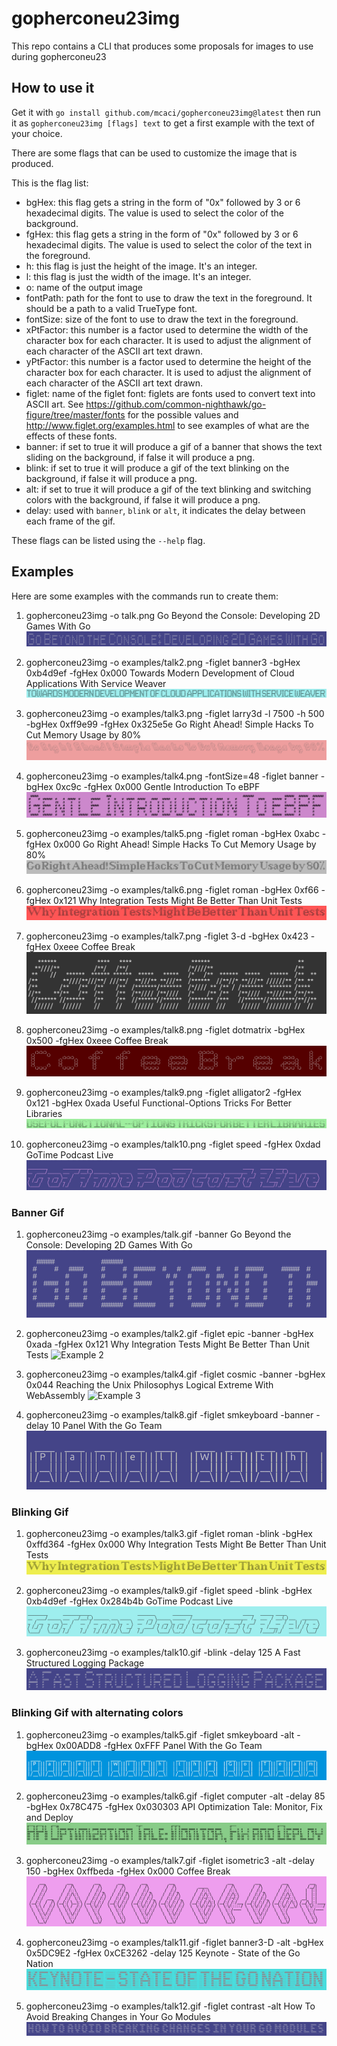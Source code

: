 # gopherconeu23img
This repo contains a CLI that produces some proposals for images to use during gopherconeu23

## How to use it

Get it with `go install github.com/mcaci/gopherconeu23img@latest` then run it as `gopherconeu23img [flags] text` to get a first example with the text of your choice.

There are some flags that can be used to customize the image that is produced.

This is the flag list:

- bgHex: this flag gets a string in the form of "0x" followed by 3 or 6 hexadecimal digits. The value is used to select the color of the background.
- fgHex: this flag gets a string in the form of "0x" followed by 3 or 6 hexadecimal digits. The value is used to select the color of the text in the foreground.
- h: this flag is just the height of the image. It's an integer.
- l: this flag is just the width of the image. It's an integer.
- o: name of the output image
- fontPath: path for the font to use to draw the text in the foreground. It should be a path to a valid TrueType font.
- fontSize: size of the font to use to draw the text in the foreground.
- xPtFactor: this number is a factor used to determine the width of the character box for each character. It is used to adjust the alignment of each character of the ASCII art text drawn.
- yPtFactor: this number is a factor used to determine the height of the character box for each character. It is used to adjust the alignment of each character of the ASCII art text drawn.
- figlet: name of the figlet font: figlets are fonts used to convert text into ASCII art. See https://github.com/common-nighthawk/go-figure/tree/master/fonts for the possible values and http://www.figlet.org/examples.html to see examples of what are the effects of these fonts.
- banner: if set to true it will produce a gif of a banner that shows the text sliding on the background, if false it will produce a png.
- blink: if set to true it will produce a gif of the text blinking on the background, if false it will produce a png.
- alt: if set to true it will produce a gif of the text blinking and switching colors with the background, if false it will produce a png.
- delay: used with `banner`, `blink` or `alt`, it indicates the delay between each frame of the gif.

These flags can be listed using the `--help` flag.

## Examples

Here are some examples with the commands run to create them:

1. gopherconeu23img -o talk.png Go Beyond the Console: Developing 2D Games With Go
![Example 1](./examples/talk.png)

2. gopherconeu23img -o examples/talk2.png -figlet banner3 -bgHex 0xb4d9ef -fgHex 0x000 Towards Modern Development of Cloud Applications With Service Weaver
![Example 2](./examples/talk2.png)

3. gopherconeu23img -o examples/talk3.png -figlet larry3d -l 7500 -h 500 -bgHex 0xff9e99 -fgHex 0x325e5e Go Right Ahead! Simple Hacks To Cut Memory Usage by 80%
![Example 3](./examples/talk3.png)

4. gopherconeu23img -o examples/talk4.png -fontSize=48 -figlet banner -bgHex 0xc9c -fgHex 0x000 Gentle Introduction To eBPF
![Example 4](./examples/talk4.png)

5. gopherconeu23img -o examples/talk5.png -figlet roman -bgHex 0xabc -fgHex 0x000 Go Right Ahead! Simple Hacks To Cut Memory Usage by 80%
![Example 5](./examples/talk5.png)

6. gopherconeu23img -o examples/talk6.png -figlet roman -bgHex 0xf66 -fgHex 0x121 Why Integration Tests Might Be Better Than Unit Tests
![Example 6](./examples/talk6.png)

7. gopherconeu23img -o examples/talk7.png -figlet 3-d -bgHex 0x423 -fgHex 0xeee Coffee Break
![Example 7](./examples/talk7.png)

8. gopherconeu23img -o examples/talk8.png -figlet dotmatrix -bgHex 0x500 -fgHex 0xeee Coffee Break 
![Example 8](./examples/talk8.png)

9. gopherconeu23img -o examples/talk9.png -figlet alligator2 -fgHex 0x121 -bgHex 0xada Useful Functional-Options Tricks For Better Libraries
![Example 9](./examples/talk9.png)

10. gopherconeu23img -o examples/talk10.png -figlet speed -fgHex 0xdad GoTime Podcast Live
![Example 10](./examples/talk10.png)

### Banner Gif

1. gopherconeu23img -o examples/talk.gif -banner Go Beyond the Console: Developing 2D Games With Go
![Example 1](./examples/talk.gif)

2. gopherconeu23img -o examples/talk2.gif -figlet epic -banner -bgHex 0xada -fgHex 0x121 Why Integration Tests Might Be Better Than Unit Tests
![Example 2](./examples/talk2.gif)

3. gopherconeu23img -o examples/talk4.gif -figlet cosmic -banner -bgHex 0x044 Reaching the Unix Philosophys Logical Extreme With WebAssembly
![Example 3](./examples/talk4.gif)

4. gopherconeu23img -o examples/talk8.gif -figlet smkeyboard -banner -delay 10 Panel With the Go Team
![Example 4](./examples/talk8.gif)

### Blinking Gif

1. gopherconeu23img -o examples/talk3.gif -figlet roman -blink -bgHex 0xffd364 -fgHex 0x000 Why Integration Tests Might Be Better Than Unit Tests
![Example 1](./examples/talk3.gif)

2. gopherconeu23img -o examples/talk9.gif -figlet speed -blink -bgHex 0xb4d9ef -fgHex 0x284b4b GoTime Podcast Live
![Example 2](./examples/talk9.gif)

3. gopherconeu23img -o examples/talk10.gif -blink -delay 125 A Fast Structured Logging Package
![Example 3](./examples/talk10.gif)

### Blinking Gif with alternating colors 

1. gopherconeu23img -o examples/talk5.gif -figlet smkeyboard -alt -bgHex 0x00ADD8 -fgHex 0xFFF Panel With the Go Team
![Example 1](./examples/talk5.gif)

2. gopherconeu23img -o examples/talk6.gif -figlet computer -alt -delay 85 -bgHex 0x78C475 -fgHex 0x030303 API Optimization Tale: Monitor, Fix and Deploy
![Example 2](./examples/talk6.gif)

3. gopherconeu23img -o examples/talk7.gif -figlet isometric3 -alt -delay 150 -bgHex 0xffbeda -fgHex 0x000 Coffee Break
![Example 3](./examples/talk7.gif)

4. gopherconeu23img -o examples/talk11.gif -figlet banner3-D -alt -bgHex 0x5DC9E2 -fgHex 0xCE3262 -delay 125 Keynote - State of the Go Nation
![Example 4](./examples/talk11.gif)

5. gopherconeu23img -o examples/talk12.gif -figlet contrast -alt How To Avoid Breaking Changes in Your Go Modules
![Example 5](./examples/talk12.gif)